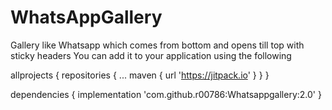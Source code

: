 # WhatsAppGallery
Gallery like Whatsapp which comes from bottom and opens till top with sticky headers
You can add it to your application using the following



allprojects {
		repositories {
			...
			maven { url 'https://jitpack.io' }
		}
	}
  
  
  dependencies {
	        implementation 'com.github.r00786:Whatsappgallery:2.0'
	}
  
  

